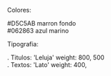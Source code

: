 Colores:

  #D5C5AB marron fondo <br>
  #062863 azul marino <br>
  
Tipografia:

  . Titulos: 'Leluja' weight: 800, 500 <br>
  . Textos: 'Lato' weight: 400, 
        
